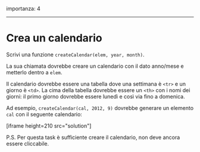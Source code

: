 importanza: 4

---

# Crea un calendario
Scrivi una funzione `createCalendar(elem, year, month)`.

La sua chiamata dovrebbe creare un calendario con il dato anno/mese e metterlo dentro a `elem`.

Il calendario dovrebbe essere una tabella dove una settimana è `<tr>` e un giorno è `<td>`. La cima della tabella dovrebbe essere un `<th>` con i nomi dei giorni: il primo giorno dovrebbe essere lunedì e così via fino a domenica.

Ad esempio, `createCalendar(cal, 2012, 9)` dovrebbe generare un elemento `cal` con il seguente calendario:

[iframe height=210 src="solution"]

P.S. Per questa task è sufficiente creare il calendario, non deve ancora essere cliccabile.
